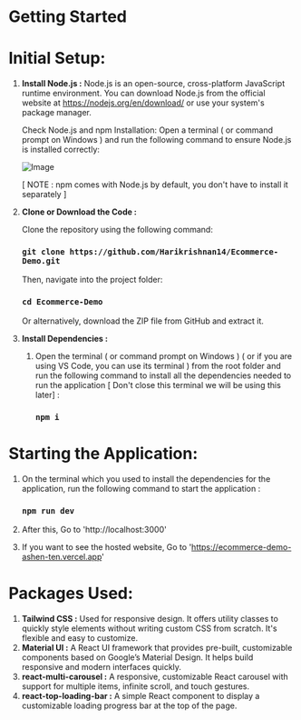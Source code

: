 # Getting Started
# Initial Setup:

1. **Install Node.js :** Node.js is an open-source, cross-platform JavaScript runtime environment. You can download Node.js from the official website at https://nodejs.org/en/download/ or use your system's package manager.

   Check Node.js and npm Installation:
   Open a terminal ( or command prompt on Windows ) and run the following command to ensure Node.js is installed correctly:

   ![Image](https://github.com/user-attachments/assets/5b6a1362-a3a7-4997-a2ef-9d83be414541)

   [ NOTE : npm comes with Node.js by default, you don't have to install it separately ]

2. **Clone or Download the Code :**

   Clone the repository using the following command:
   ### `git clone https://github.com/Harikrishnan14/Ecommerce-Demo.git`

   Then, navigate into the project folder:
   ### `cd Ecommerce-Demo`

   Or alternatively, download the ZIP file from GitHub and extract it.

5. **Install Dependencies :**
   1. Open the terminal ( or command prompt on Windows ) ( or if you are using VS Code, you can use its terminal ) from the root folder and run the following command to install all the dependencies needed to run the application [ Don't close this terminal we will be using this later] :
      ### `npm i`
      
# Starting the Application:

1. On the terminal which you used to install the dependencies for the application, run the following command to start the application :
   ### `npm run dev`
   
2. After this, Go to 'http://localhost:3000'
3. If you want to see the hosted website, Go to 'https://ecommerce-demo-ashen-ten.vercel.app'

# Packages Used:

1. **Tailwind CSS :** Used for responsive design. It offers utility classes to quickly style elements without writing custom CSS from scratch. It's flexible and easy to customize.
2. **Material UI :** A React UI framework that provides pre-built, customizable components based on Google’s Material Design. It helps build responsive and modern interfaces quickly.
3. **react-multi-carousel :** A responsive, customizable React carousel with support for multiple items, infinite scroll, and touch gestures.
4. **react-top-loading-bar :** A simple React component to display a customizable loading progress bar at the top of the page.
